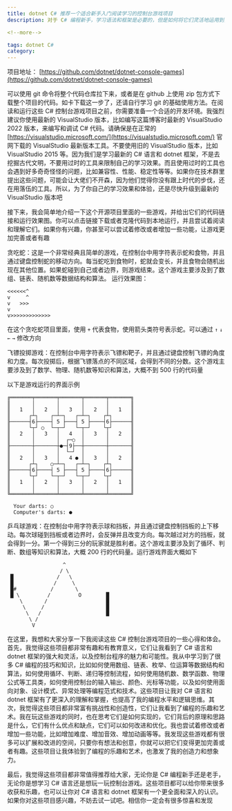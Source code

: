 ```yaml
---
title: dotnet C# 推荐一个适合新手入门阅读学习的控制台游戏项目
description: 对于 C# 编程新手，学习语法和框架是必要的，但是如何将它们灵活地运用到实际项目中，是一个更高层次的挑战。如果只是死记硬背语法规则和框架用法，而没有足够的编程实践，很难提高编程水平和逻辑思维。这个时候，阅读一些优秀的开源项目，可以让我们从中学习到别人的编码风格、代码组织方式，代码逻辑编写等等，从而提升自己的 C# 语言能力和对 dotnet 框架的掌握。本文要推荐给大家的，是一个非常有趣且适合新手入门的控制台游戏项目。这个项目是 dotnet 组织下的一个开源项目，里面包含了许多经典游戏，这些游戏都是用 C# 语言编写的，而且只用到了基础控制台功能，没有涉及到复杂的图形界面或者网络通信等技术。因此，这个项目对于前置知识要求很低，只要你掌握了 C# 的基本语法和数据结构，就可以轻松地阅读和理解它们。同时，这些游戏又非常有趣和富有挑战性，你可以在玩游戏的同时学习到很多编程技巧和逻辑思路。这个项目看起来十分适合新手阅读和学习

<!--more-->

tags: dotnet C#
category: 
---
```


<!-- CreateTime:2023/6/1 7:39:19 -->

<!-- 发布 -->
<!-- 博客 -->

项目地址： [https://github.com/dotnet/dotnet-console-games](https://github.com/dotnet/dotnet-console-games)

可以使用 git 命令将整个代码仓库拉下来，或者是在 github 上使用 zip 包方式下载整个项目的代码。如卡下载这一步了，还请自行学习 git 的基础使用方法。在阅读和运行这些 C# 控制台游戏项目之前，你需要准备一个合适的开发环境。我强烈建议你使用最新的 VisualStudio 版本，比如编写这篇博客时最新的 VisualStudio 2022 版本，来编写和调试 C# 代码。请确保是在正常的 [https://visualstudio.microsoft.com/](https://visualstudio.microsoft.com/) 官网下载的 VisualStudio 最新版本工具。不要使用旧的 VisualStudio 版本，比如 VisualStudio 2015 等。因为我们是学习最新的 C# 语言和 dotnet 框架，不是去挖掘古代文明，不要用过时的工具来限制自己的学习效果。而且使用过时的工具也会遇到好多奇奇怪怪的问题，比如兼容性、性能、稳定性等等。如果你在技术群里提出这些问题，可能会让大佬们不开森，因为他们觉得你没有跟上时代的步伐，还在用落伍的工具。所以，为了你自己的学习效果和体验，还是尽快升级到最新的 VisualStudio 版本吧

接下来，我会简单地介绍一下这个开源项目里面的一些游戏，并给出它们的代码链接和运行效果图。你可以点击链接下载或者克隆代码到本地运行，并且尝试着阅读和理解它们。如果你有兴趣，你甚至可以尝试着修改或者增加一些功能，让游戏更加完善或者有趣

<!-- GPT: 帮我润色一篇技术博客，我要让这篇博客显得没那么单薄。博客的背景是我在介绍一个开源的游戏项目，这是博客的内容：“对于 C# 编程新手，如果烦恼于对语法应用的不熟悉，即使学到了语法和框架的使用方法，但不知道如何合适的进行使用，组织好编程语言。这个时候进行阅读一些有质量的开源项目可以更好的帮助 C# 语言的学习和对 dotnet 框架的熟悉。本文推荐的一个控制台游戏项目，这是一个 dotnet 组织下的开源项目，里面的代码看起来还行，而且只用到基础控制台，前置知识很少，入门门槛也很低，同时又有趣味性，看起来挺适合新手阅读。这个开源的 C# 控制台游戏项目里面包含了许多经典游戏，比如贪吃蛇等。绝大部分项目就只有一个 Program.cs 代码文件，代码量不大，但充满逻辑，看起来十分适合新手阅读” -->

贪吃蛇：这是一个非常经典且简单的游戏，在控制台中用字符表示蛇和食物，并且通过键盘控制蛇的移动方向。每当蛇吃到食物时，蛇就会变长，并且食物会随机出现在其他位置。如果蛇碰到自己或者边界，则游戏结束。这个游戏主要涉及到了数组、链表、随机数等数据结构和算法。 运行效果图：

```
<<<<<<^
v     ^
v   >>>
v
v>>>>>>>>>>>>>
```

在这个贪吃蛇项目里面，使用 `+` 代表食物，使用箭头类符号表示蛇。可以通过 `↑` `↓` `←` `→` 修改方向

飞镖投掷游戏：在控制台中用字符表示飞镖和靶子，并且通过键盘控制飞镖的角度和力度。每次投掷后，根据飞镖落点的不同区域，会得到不同的分数。这个游戏主要涉及到了数学、物理、随机数等知识和算法，大概不到 500 行的代码量

以下是游戏运行的界面示例

```
╔═══════╤═══════╤═══════╤═══════╤═══════╗
║       │       │       │       │       ║
║   1   │   2   │   3   │   2   │   1   ║
║      ┌┴┐    ┌─┴─┐   ┌─┴─┐    ┌┴┐      ║
╟──────┤6├────┤ 5 ├───┤ 5 ├────┤6├──────╢
║      └┬┘ ○  └─┬─┘   └─┬─┘    └┬┘      ║
║   2   │   3   │   4   │   3   │   2   ║
║       │       │  ┌─○  │       │       ║
╟───────┼───────┼●─┤9├──┼───────┼───────╢
║       │       │  └─┘  │       │       ║
║   2   │   3   │   4 ● │   3   │   2   ║
║      ┌┴┐    ○─┴─┐   ┌─┴─┐    ┌┴┐      ║
╟──────┤6├────┤ 5 ├───┤ 5 ├────┤6├──────╢
║      └┬┘    └─┬─┘   └─┬─┘    └┬┘      ║
║   1   │   2   │   3   │   2   │   1   ║
║       │       │       │       │       ║
╚═══════╧═══════╧═══════╧═══════╧═══════╝

  Your darts: ○
  Computer's darts: ●
```

乒乓球游戏：在控制台中用字符表示球和挡板，并且通过键盘控制挡板的上下移动。每次球碰到挡板或者边界时，会反弹并且改变方向。每次越过对方的挡板，就会得到一分。第一个得到三分的玩家就是胜利者。这个游戏主要涉及到了循环、判断、数组等知识和算法，大概 200 行的代码量。运行游戏界面大概如下

```
                  ^               
                 / \              
 █              /   \             
 █             /     \            
 █#           /       \           
 █ \         /         O        █ 
    \       /                   █ 
     \     /                    █ 
      \   /                     █ 
       \ /                        
        V                         
```

在这里，我想和大家分享一下我阅读这些 C# 控制台游戏项目的一些心得和体会。首先，我觉得这些项目都非常有趣和有教育意义，它们让我看到了 C# 语言和 dotnet 框架的强大和灵活，以及控制台程序的魅力和可能性。我从中学习到了很多 C# 编程的技巧和知识，比如如何使用数组、链表、枚举、位运算等数据结构和算法，如何使用循环、判断、递归等控制流程，如何使用随机数、数学函数、物理公式等工具类，如何使用控制台的输入输出、颜色、光标等功能，以及如何使用面向对象、设计模式、异常处理等编程范式和技术。这些项目让我对 C# 语言和 dotnet 框架有了更深入的理解和掌握，也提高了我的编程水平和逻辑思维。其次，我觉得这些项目都非常富有挑战性和创造性，它们让我看到了编程的乐趣和艺术。我在玩这些游戏的同时，也在思考它们是如何实现的，它们背后的原理和思路是什么，它们有什么优点和缺点，它们可以如何改进和优化。我也尝试着修改或者增加一些功能，比如增加难度、增加音效、增加动画等等。我发现这些游戏都有很多可以扩展和改进的空间，只要你有想法和创意，你就可以把它们变得更加完善或者有趣。这些项目让我体验到了编程的乐趣和艺术，也激发了我的创造力和想象力。

最后，我觉得这些项目都非常值得推荐给大家，无论你是 C# 编程新手还是老手，无论你是想学习 C# 语言还是想玩一玩控制台游戏。这些项目都可以给你带来很多收获和乐趣，也可以让你对 C# 语言和 dotnet 框架有一个更全面和深入的认识。如果你对这些项目感兴趣，不妨去试一试吧。相信你一定会有很多惊喜和发现
